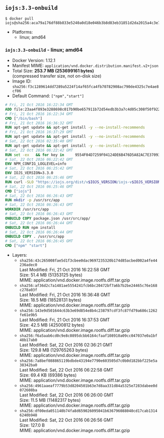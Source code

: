 ## `iojs:3.3-onbuild`

```console
$ docker pull iojs@sha256:aca79a176df88b833e5240a0d18e046b3b8d83eb31851d2da2015a4c3e75a7bc
```

-	Platforms:
	-	linux; amd64

### `iojs:3.3-onbuild` - linux; amd64

-	Docker Version: 1.12.1
-	Manifest MIME: `application/vnd.docker.distribution.manifest.v2+json`
-	Total Size: **253.7 MB (253699161 bytes)**  
	(compressed transfer size, not on-disk size)
-	Image ID: `sha256:f3c1289614dd7289a5224f14af65fca4fb70782908ac790de4325c7e4ae8cf06`
-	Default Command: `["npm","start"]`

```dockerfile
# Fri, 21 Oct 2016 16:22:34 GMT
ADD file:23aa4f893e3288698c017b90be657911b72d54edb3b3a7c4d05c308f50f9228f in / 
# Fri, 21 Oct 2016 16:22:34 GMT
CMD ["/bin/bash"]
# Fri, 21 Oct 2016 16:36:32 GMT
RUN apt-get update && apt-get install -y --no-install-recommends 		ca-certificates 		curl 		wget 	&& rm -rf /var/lib/apt/lists/*
# Fri, 21 Oct 2016 16:37:29 GMT
RUN apt-get update && apt-get install -y --no-install-recommends 		bzr 		git 		mercurial 		openssh-client 		subversion 				procps 	&& rm -rf /var/lib/apt/lists/*
# Sat, 22 Oct 2016 02:35:40 GMT
RUN apt-get update && apt-get install -y --no-install-recommends 		autoconf 		automake 		bzip2 		file 		g++ 		gcc 		imagemagick 		libbz2-dev 		libc6-dev 		libcurl4-openssl-dev 		libdb-dev 		libevent-dev 		libffi-dev 		libgeoip-dev 		libglib2.0-dev 		libjpeg-dev 		libkrb5-dev 		liblzma-dev 		libmagickcore-dev 		libmagickwand-dev 		libmysqlclient-dev 		libncurses-dev 		libpng-dev 		libpq-dev 		libreadline-dev 		libsqlite3-dev 		libssl-dev 		libtool 		libwebp-dev 		libxml2-dev 		libxslt-dev 		libyaml-dev 		make 		patch 		xz-utils 		zlib1g-dev 	&& rm -rf /var/lib/apt/lists/*
# Sat, 22 Oct 2016 06:22:42 GMT
RUN set -ex   && for key in     9554F04D7259F04124DE6B476D5A82AC7E37093B     94AE36675C464D64BAFA68DD7434390BDBE9B9C5     0034A06D9D9B0064CE8ADF6BF1747F4AD2306D93     FD3A5288F042B6850C66B31F09FE44734EB7990E     71DCFD284A79C3B38668286BC97EC7A07EDE3FC1     DD8F2338BAE7501E3DD5AC78C273792F7D83545D   ; do     gpg --keyserver ha.pool.sks-keyservers.net --recv-keys "$key"   ; done
# Sat, 22 Oct 2016 06:22:42 GMT
ENV NPM_CONFIG_LOGLEVEL=info
# Sat, 22 Oct 2016 06:25:42 GMT
ENV IOJS_VERSION=3.3.0
# Sat, 22 Oct 2016 06:25:46 GMT
RUN curl -SLO "https://iojs.org/dist/v$IOJS_VERSION/iojs-v$IOJS_VERSION-linux-x64.tar.gz"   && curl -SLO "https://iojs.org/dist/v$IOJS_VERSION/SHASUMS256.txt.asc"   && gpg --verify SHASUMS256.txt.asc   && grep " iojs-v$IOJS_VERSION-linux-x64.tar.gz\$" SHASUMS256.txt.asc | sha256sum -c -   && tar -xzf "iojs-v$IOJS_VERSION-linux-x64.tar.gz" -C /usr/local --strip-components=1   && rm "iojs-v$IOJS_VERSION-linux-x64.tar.gz" SHASUMS256.txt.asc
# Sat, 22 Oct 2016 06:25:46 GMT
CMD ["iojs"]
# Sat, 22 Oct 2016 06:26:43 GMT
RUN mkdir -p /usr/src/app
# Sat, 22 Oct 2016 06:26:43 GMT
WORKDIR /usr/src/app
# Sat, 22 Oct 2016 06:26:43 GMT
ONBUILD COPY package.json /usr/src/app/
# Sat, 22 Oct 2016 06:26:44 GMT
ONBUILD RUN npm install
# Sat, 22 Oct 2016 06:26:44 GMT
ONBUILD COPY . /usr/src/app
# Sat, 22 Oct 2016 06:26:45 GMT
CMD ["npm" "start"]
```

-	Layers:
	-	`sha256:43c265008fae5d1f3cbee0dac9697235320b174d85acbed002a4fe44236adec0`  
		Last Modified: Fri, 21 Oct 2016 16:22:58 GMT  
		Size: 51.4 MB (51353125 bytes)  
		MIME: application/vnd.docker.image.rootfs.diff.tar.gzip
	-	`sha256:af36d2c7a1481ae5554241fcb6bc20472bf7a6b7b2be24465c76e168c278a03f`  
		Last Modified: Fri, 21 Oct 2016 16:36:48 GMT  
		Size: 18.5 MB (18528131 bytes)  
		MIME: application/vnd.docker.image.rootfs.diff.tar.gzip
	-	`sha256:143e9d501644c63b3e69d854e8b4c238797cdf3fc87fd79a686c1262fe61e9b5`  
		Last Modified: Fri, 21 Oct 2016 16:37:53 GMT  
		Size: 42.5 MB (42500812 bytes)  
		MIME: application/vnd.docker.image.rootfs.diff.tar.gzip
	-	`sha256:f6a5aab6cd0c9e8c0895dcbb6164cfaaf108910a09cc047037e0a1bf48b17ab0`  
		Last Modified: Sat, 22 Oct 2016 02:36:21 GMT  
		Size: 129.8 MB (129765263 bytes)  
		MIME: application/vnd.docker.image.rootfs.diff.tar.gzip
	-	`sha256:7a8bef088865119bdbde43194e7790e603505d7c0b0d182bbf225e5a38342ba0`  
		Last Modified: Sat, 22 Oct 2016 06:22:58 GMT  
		Size: 69.4 KB (69386 bytes)  
		MIME: application/vnd.docker.image.rootfs.diff.tar.gzip
	-	`sha256:4961aaeaf7779b53d8204501b63e7d8aa331d84a5325e7283dabee0d072608ba`  
		Last Modified: Sat, 22 Oct 2016 06:26:00 GMT  
		Size: 11.5 MB (11482317 bytes)  
		MIME: application/vnd.docker.image.rootfs.diff.tar.gzip
	-	`sha256:df00eda051140b74fa8d659026095041b636796088040cd17cab13146240b948`  
		Last Modified: Sat, 22 Oct 2016 06:26:56 GMT  
		Size: 127.0 B  
		MIME: application/vnd.docker.image.rootfs.diff.tar.gzip
